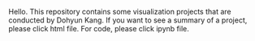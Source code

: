 Hello.
This repository contains some visualization projects that are conducted by Dohyun Kang.
If you want to see a summary of a project, please click html file.
For code, please click ipynb file.
